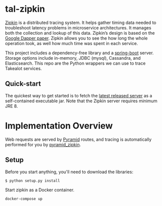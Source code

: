 # tal-zipkin
[Zipkin](http://zipkin.io) is a distributed tracing system. It helps gather timing data needed to troubleshoot latency problems in microservice architectures. It manages both the collection and lookup of this data. Zipkin’s design is based on the [Google Dapper paper](http://research.google.com/pubs/pub36356.html). Zipkin allows you to see the how long the whole operation took, as well how much time was spent in each service.

This project includes a dependency-free library and a [spring-boot](http://projects.spring.io/spring-boot/) server. Storage options include in-memory, JDBC (mysql), Cassandra, and Elasticsearch. This repo are the Python wrappers we can use to trace Takealot services.

## Quick-start

The quickest way to get started is to fetch the [latest released server](https://search.maven.org/remote_content?g=io.zipkin.java&a=zipkin-server&v=LATEST&c=exec) as a self-contained executable jar. Note that the Zipkin server requires minimum JRE 8.

# Implementation Overview

Web requests are served by [Pyramid](http://www.pylonsproject.org/) routes, and tracing is automatically performed for you by [pyramid_zipkin](https://github.com/Yelp/pyramid_zipkin).

## Setup

Before you start anything, you'll need to download the libraries:
```bash
$ python setup.py install
```

Start zipkin as a Docker container.
```bash
docker-compose up
```
